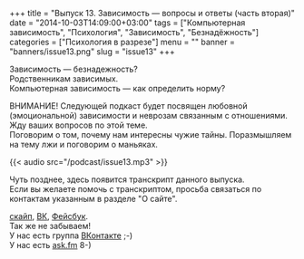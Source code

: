 +++
title = "Выпуск 13. Зависимость — вопросы и ответы (часть вторая)"
date = "2014-10-03T14:09:00+03:00"
tags = ["Компьютерная зависимость", "Психология", "Зависимость", "Безнадёжность"]
categories = ["Психология в разрезе"]
menu = ""
banner = "banners/issue13.png"
slug = "issue13"
+++

Зависимость — безнадежность?<br>
Родственникам зависимых.<br>
Компьютерная зависимость — как определить норму?

ВНИМАНИЕ!
Следующей подкаст будет посвящен любовной (эмоциональной) зависимости и неврозам связанным с отношениями. Жду ваших вопросов по этой теме.<br>
Поговорим о том, почему нам интересны чужие тайны. Поразмышляем на тему лжи и поговорим о маньяках.

{{< audio src="/podcast/issue13.mp3" >}}
<!--more-->

Чуть позднее, здесь появится транскрипт данного выпуска.<br>
Если вы желаете помочь с транскриптом, просьба связаться по контактам указанным в разделе "О сайте".


<a href="skype:fpsiholog?userinfo">скайп</a>, <a href="https://vk.com/sunnybunnyf">ВК</a>, <a href="https://www.facebook.com/SunnyBunnyF">Фейсбук</a>.<br>
Так же не забываем!<br>
У нас есть группа <a href="https://vk.com/fpsiholog">ВКонтакте</a> ;-)<br>
У нас есть <a href="http://ask.fm/fpsiholog">ask.fm</a> 8-)